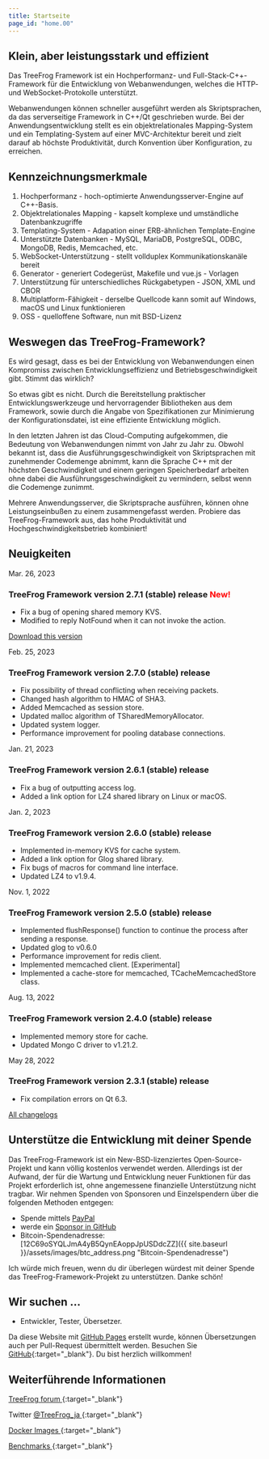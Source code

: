 ```yaml
---
title: Startseite
page_id: "home.00"
---
```


## <i class="fa fa-bolt" aria-hidden="true"></i> Klein, aber leistungsstark und effizient

Das TreeFrog Framework ist ein Hochperformanz- und Full-Stack-C++-Framework für die Entwicklung von Webanwendungen, welches die HTTP- und WebSocket-Protokolle unterstützt.

Webanwendungen können schneller ausgeführt werden als Skriptsprachen, da das serverseitige Framework in C++/Qt geschrieben wurde. Bei der Anwendungsentwicklung stellt es ein objektrelationales Mapping-System und ein Templating-System auf einer MVC-Architektur bereit und zielt darauf ab höchste Produktivität, durch Konvention über Konfiguration, zu erreichen.


## <i class="fa fa-flag" aria-hidden="true"></i> Kennzeichnungsmerkmale

  1. Hochperformanz - hoch-optimierte Anwendungsserver-Engine auf C++-Basis.
  2. Objektrelationales Mapping - kapselt komplexe und umständliche Datenbankzugriffe
  3. Templating-System - Adapation einer ERB-ähnlichen Template-Engine
  4. Unterstützte Datenbanken - MySQL, MariaDB, PostgreSQL, ODBC, MongoDB, Redis, Memcached, etc.
  5. WebSocket-Unterstützung - stellt vollduplex Kommunikationskanäle bereit
  6. Generator - generiert Codegerüst, Makefile und vue.js - Vorlagen
  7. Unterstützung für unterschiedliches Rückgabetypen - JSON, XML und CBOR
  8. Multiplatform-Fähigkeit - derselbe Quellcode kann somit auf Windows, macOS und Linux funktionieren
  9. OSS - quelloffene Software, nun mit BSD-Lizenz


## <i class="fa fa-comment" aria-hidden="true"></i> Weswegen das TreeFrog-Framework?

Es wird gesagt, dass es bei der Entwicklung von Webanwendungen einen Kompromiss zwischen Entwicklungseffizienz und Betriebsgeschwindigkeit gibt. Stimmt das wirklich?

So etwas gibt es nicht. Durch die Bereitstellung praktischer Entwicklungswerkzeuge und hervorragender Bibliotheken aus dem Framework, sowie durch die Angabe von Spezifikationen zur Minimierung der Konfigurationsdatei, ist eine effiziente Entwicklung möglich.

In den letzten Jahren ist das Cloud-Computing aufgekommen, die Bedeutung von Webanwendungen nimmt von Jahr zu Jahr zu. Obwohl bekannt ist, dass die Ausführungsgeschwindigkeit von Skriptsprachen mit zunehmender Codemenge abnimmt, kann die Sprache C++ mit der höchsten Geschwindigkeit und einem geringen Speicherbedarf arbeiten ohne dabei die Ausführungsgeschwindigkeit zu vermindern, selbst wenn die Codemenge zunimmt.

Mehrere Anwendungsserver, die Skriptsprache ausführen, können ohne Leistungseinbußen zu einem zusammengefasst werden. Probiere das TreeFrog-Framework aus, das hohe Produktivität und Hochgeschwindigkeitsbetrieb kombiniert!


## <i class="fa fa-bell" aria-hidden="true"></i> Neuigkeiten

Mar. 26, 2023
### TreeFrog Framework version 2.7.1 (stable) release <span style="color: red;">New!</span>

  - Fix a bug of opening shared memory KVS.
  - Modified to reply NotFound when it can not invoke the action.

  [<i class="fas fa-download"></i> Download this version](/en/download/)

Feb. 25, 2023
### TreeFrog Framework version 2.7.0 (stable) release

  - Fix possibility of thread conflicting when receiving packets.
  - Changed hash algorithm to HMAC of SHA3.
  - Added Memcached as session store.
  - Updated malloc algorithm of TSharedMemoryAllocator.
  - Updated system logger.
  - Performance improvement for pooling database connections.

Jan. 21, 2023
### TreeFrog Framework version 2.6.1 (stable) release

 - Fix a bug of outputting access log.
 - Added a link option for LZ4 shared library on Linux or macOS.

Jan. 2, 2023
### TreeFrog Framework version 2.6.0 (stable) release

 - Implemented in-memory KVS for cache system.
 - Added a link option for Glog shared library.
 - Fix bugs of macros for command line interface.
 - Updated LZ4 to v1.9.4.

Nov. 1, 2022
### TreeFrog Framework version 2.5.0 (stable) release

 - Implemented flushResponse() function to continue the process after sending a response.
 - Updated glog to v0.6.0
 - Performance improvement for redis client.
 - Implemented memcached client. [Experimental]
 - Implemented a cache-store for memcached, TCacheMemcachedStore class.

Aug. 13, 2022
### TreeFrog Framework version 2.4.0 (stable) release

 - Implemented memory store for cache.
 - Updated Mongo C driver to v1.21.2.

May 28, 2022
### TreeFrog Framework version 2.3.1 (stable) release

 - Fix compilation errors on Qt 6.3.

 [<i class="fa fa-list" aria-hidden="true"></i> All changelogs](https://github.com/treefrogframework/treefrog-framework/blob/master/CHANGELOG.md)


## <i class="fas fa-hand-holding-usd"></i>Unterstütze die Entwicklung mit deiner Spende

Das TreeFrog-Framework ist ein New-BSD-lizenziertes Open-Source-Projekt und kann völlig kostenlos verwendet werden. Allerdings ist der Aufwand, der für die Wartung und Entwicklung neuer Funktionen für das Projekt erforderlich ist, ohne angemessene finanzielle Unterstützung nicht tragbar. Wir nehmen Spenden von Sponsoren und Einzelspendern über die folgenden Methoden entgegen:

 - Spende mittels [PayPal <i class="fas fa-external-link-alt"></i>](https://www.paypal.me/aoyamakazuharu)
 - werde ein [Sponsor in GitHub](https://github.com/sponsors/treefrogframework)
 - Bitcoin-Spendenadresse: [12C69oSYQLJmA4yB5QynEAoppJpUSDdcZZ]({{ site.baseurl }}/assets/images/btc_address.png "Bitcoin-Spendenadresse")

Ich würde mich freuen, wenn du dir überlegen würdest mit deiner Spende das TreeFrog-Framework-Projekt zu unterstützen. Danke schön!


## <i class="fa fa-user" aria-hidden="true"></i>Wir suchen ...

 - Entwickler, Tester, Übersetzer.

Da diese Website mit [GitHub Pages](https://pages.github.com/) erstellt wurde, können Übersetzungen auch per Pull-Request übermittelt werden.
Besuchen Sie [GitHub](https://github.com/treefrogframework/treefrog-framework){:target="_blank"}. Du bist herzlich willkommen!


## <i class="fa fa-info-circle" aria-hidden="true"></i> Weiterführende Informationen

[TreeFrog forum <i class="fas fa-external-link-alt"></i>](https://groups.google.com/forum/#!forum/treefrogframework){:target="_blank"}

Twitter [@TreeFrog_ja <i class="fas fa-external-link-alt"></i>](https://twitter.com/TreeFrog_ja){:target="_blank"}

[Docker Images <i class="fas fa-external-link-alt"></i>](https://hub.docker.com/r/treefrogframework/treefrog/){:target="_blank"}

[Benchmarks <i class="fas fa-external-link-alt"></i>](https://www.techempower.com/benchmarks/){:target="_blank"}
